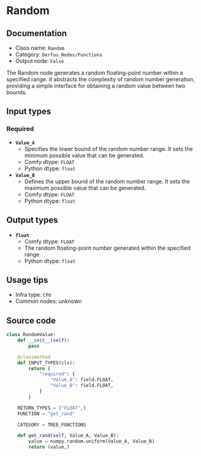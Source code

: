 # Random
## Documentation
- Class name: `Random`
- Category: `Derfuu_Nodes/Functions`
- Output node: `False`

The Random node generates a random floating-point number within a specified range. It abstracts the complexity of random number generation, providing a simple interface for obtaining a random value between two bounds.
## Input types
### Required
- **`Value_A`**
    - Specifies the lower bound of the random number range. It sets the minimum possible value that can be generated.
    - Comfy dtype: `FLOAT`
    - Python dtype: `float`
- **`Value_B`**
    - Defines the upper bound of the random number range. It sets the maximum possible value that can be generated.
    - Comfy dtype: `FLOAT`
    - Python dtype: `float`
## Output types
- **`float`**
    - Comfy dtype: `FLOAT`
    - The random floating-point number generated within the specified range.
    - Python dtype: `float`
## Usage tips
- Infra type: `CPU`
- Common nodes: unknown


## Source code
```python
class RandomValue:
    def __init__(self):
        pass

    @classmethod
    def INPUT_TYPES(cls):
        return {
            "required": {
                "Value_A": field.FLOAT,
                "Value_B": field.FLOAT,
            }
        }

    RETURN_TYPES = ("FLOAT",)
    FUNCTION = "get_rand"

    CATEGORY = TREE_FUNCTIONS

    def get_rand(self, Value_A, Value_B):
        value = numpy.random.uniform(Value_A, Value_B)
        return (value,)

```
